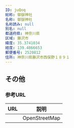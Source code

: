 ```yaml
---
ID: juQoq
総称: 御嶽神社
名称: 御嶽神社
名称読み: null
別名: null
都道府県: 神奈川県
区域: 藤沢市
緯度: 35.3741034
経度: 139.4866653
郵便番号: 2520812
住所: 神奈川県藤沢市西俣野１８９１
---
```


## その他

### 参考URL

| URL | 説明          |
| --- | ------------- |
|     | OpenStreetMap |
